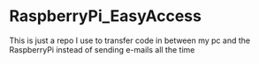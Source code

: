 # RaspberryPi_EasyAccess

This is just a repo I use to transfer code in between my pc and the RaspberryPi instead of sending e-mails all the time
